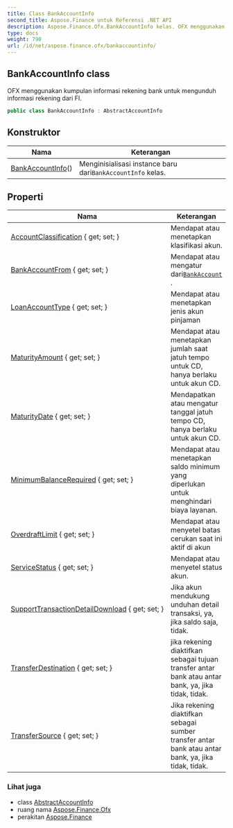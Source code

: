 ```yaml
---
title: Class BankAccountInfo
second_title: Aspose.Finance untuk Referensi .NET API
description: Aspose.Finance.Ofx.BankAccountInfo kelas. OFX menggunakan kumpulan informasi rekening bank untuk mengunduh informasi rekening dari FI.
type: docs
weight: 790
url: /id/net/aspose.finance.ofx/bankaccountinfo/
---
```

## BankAccountInfo class

OFX menggunakan kumpulan informasi rekening bank untuk mengunduh informasi rekening dari FI.

```csharp
public class BankAccountInfo : AbstractAccountInfo
```

## Konstruktor

| Nama | Keterangan |
| --- | --- |
| [BankAccountInfo](bankaccountinfo/)() | Menginisialisasi instance baru dari`BankAccountInfo` kelas. |

## Properti

| Nama | Keterangan |
| --- | --- |
| [AccountClassification](../../aspose.finance.ofx/bankaccountinfo/accountclassification/) { get; set; } | Mendapat atau menetapkan klasifikasi akun. |
| [BankAccountFrom](../../aspose.finance.ofx/bankaccountinfo/bankaccountfrom/) { get; set; } | Mendapat atau mengatur dari[`BankAccount`](../bankaccount/) . |
| [LoanAccountType](../../aspose.finance.ofx/bankaccountinfo/loanaccounttype/) { get; set; } | Mendapat atau menetapkan jenis akun pinjaman |
| [MaturityAmount](../../aspose.finance.ofx/bankaccountinfo/maturityamount/) { get; set; } | Mendapat atau menetapkan jumlah saat jatuh tempo untuk CD, hanya berlaku untuk akun CD. |
| [MaturityDate](../../aspose.finance.ofx/bankaccountinfo/maturitydate/) { get; set; } | Mendapatkan atau mengatur tanggal jatuh tempo CD, hanya berlaku untuk akun CD. |
| [MinimumBalanceRequired](../../aspose.finance.ofx/bankaccountinfo/minimumbalancerequired/) { get; set; } | Mendapat atau menetapkan saldo minimum yang diperlukan untuk menghindari biaya layanan. |
| [OverdraftLimit](../../aspose.finance.ofx/bankaccountinfo/overdraftlimit/) { get; set; } | Mendapat atau menyetel batas cerukan saat ini aktif di akun |
| [ServiceStatus](../../aspose.finance.ofx/bankaccountinfo/servicestatus/) { get; set; } | Mendapat atau menyetel status akun. |
| [SupportTransactionDetailDownload](../../aspose.finance.ofx/bankaccountinfo/supporttransactiondetaildownload/) { get; set; } | Jika akun mendukung unduhan detail transaksi, ya, jika saldo saja, tidak. |
| [TransferDestination](../../aspose.finance.ofx/bankaccountinfo/transferdestination/) { get; set; } | jika rekening diaktifkan sebagai tujuan transfer antar bank atau antar bank, ya, jika tidak, tidak. |
| [TransferSource](../../aspose.finance.ofx/bankaccountinfo/transfersource/) { get; set; } | Jika rekening diaktifkan sebagai sumber transfer antar bank atau antar bank, ya, jika tidak, tidak. |

### Lihat juga

* class [AbstractAccountInfo](../abstractaccountinfo/)
* ruang nama [Aspose.Finance.Ofx](../../aspose.finance.ofx/)
* perakitan [Aspose.Finance](../../)


